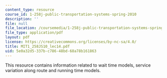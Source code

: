 ```yaml
---
content_type: resource
course_id: 1-258j-public-transportation-systems-spring-2010
description: ''
file: null
file_location: /coursemedia/1-258j-public-transportation-systems-spring-2010/5e0a32d5337bc78648bd68a78b161863_MIT1_258JS10_lec14.pdf
file_type: application/pdf
layout: pdf
license: https://creativecommons.org/licenses/by-nc-sa/4.0/
title: MIT1_258JS10_lec14.pdf
uid: 5e0a32d5-337b-c786-48bd-68a78b161863
---
```

This resource contains information related to wait time models, service variation along route and running time models. 